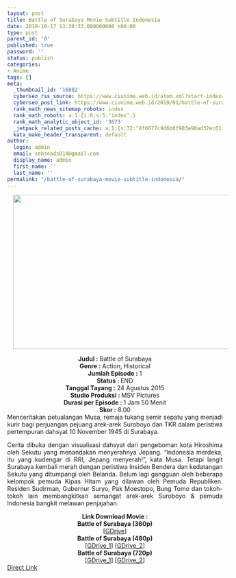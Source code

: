 ```yaml
---
layout: post
title: Battle of Surabaya Movie Subtitle Indonesia
date: 2019-10-17 13:30:33.000000000 +00:00
type: post
parent_id: '0'
published: true
password: ''
status: publish
categories:
- Anime
tags: []
meta:
  _thumbnail_id: '16882'
  cyberseo_rss_source: https://www.ciunime.web.id/atom.xml?start-index=2551&max-results=150
  cyberseo_post_link: https://www.ciunime.web.id/2019/01/battle-of-surabaya-movie-subtitle.html
  rank_math_news_sitemap_robots: index
  rank_math_robots: a:1:{i:0;s:5:"index";}
  rank_math_analytic_object_id: '3673'
  _jetpack_related_posts_cache: a:1:{s:32:"8f6677c9d6b0f903e98ad32ec61f8deb";a:2:{s:7:"expires";i:1652973952;s:7:"payload";a:3:{i:0;a:1:{s:2:"id";i:25977;}i:1;a:1:{s:2:"id";i:25983;}i:2;a:1:{s:2:"id";i:25979;}}}}
  kata_make_header_transparent: default
author:
  login: admin
  email: senseads014@gmail.com
  display_name: admin
  first_name: ''
  last_name: ''
permalink: "/battle-of-surabaya-movie-subtitle-indonesia/"
---
```

<div class="separator" style="clear: both; text-align: center;"><a href="https://4.bp.blogspot.com/--RtvgJY9na0/XEgmiygwXrI/AAAAAAAAH90/4ORMAAHeHlclOW7r1uJkz-FaxTSZ4U5oACLcBGAs/s1600/Battle%2Bof%2BSurabaya.jpg" imageanchor="1" style="margin-left: 1em; margin-right: 1em;"><img border="0" data-original-height="720" data-original-width="1280" height="360" src="{{ site.baseurl }}/assets/2019/10/Battle%2Bof%2BSurabaya.jpg" width="640" /></a></div>
<p>
<div style="text-align: center;"><b>Judul</b><b><b> </b>:</b> Battle of Surabaya</div>
<div style="text-align: center;"><b><b>Genre :</b></b> Action, Historical</div>
<div style="text-align: center;"><b>Jumlah Episode :</b> 1<br /><b>Status :&nbsp;</b>END<br /><b>Tanggal Tayang :</b> 24 Agustus 2015<br /><b>Studio Produksi : </b>MSV Pictures<br /><b>Durasi per Episode : </b>1 Jam 50 Menit</div>
<div style="text-align: center;"><b>Skor :</b> 8.00</div>
<div style="text-align: center;"></div>
<div style="text-align: justify;">Menceritakan petualangan Musa, remaja tukang semir sepatu yang menjadi kurir bagi perjuangan pejuang arek-arek Suroboyo dan TKR dalam peristiwa pertempuran dahsyat 10 November 1945 di Surabaya.</p>
<p>Cerita dibuka dengan visualisasi dahsyat dari pengeboman kota Hiroshima oleh Sekutu yang menandakan menyerahnya Jepang. “Indonesia merdeka, itu yang kudengar di RRI, Jepang menyerah!”, kata Musa. Tetapi langit Surabaya kembali merah dengan peristiwa Insiden Bendera dan kedatangan Sekutu yang ditumpangi oleh Belanda. Belum lagi gangguan oleh beberapa kelompok pemuda Kipas Hitam yang dilawan oleh Pemuda Republiken. Residen Sudirman, Gubernur Suryo, Pak Moestopo, Bung Tomo dan tokoh-tokoh lain membangkitkan semangat arek-arek Suroboyo &amp; pemuda Indonesia bangkit melawan penjajahan.</p></div>
<div style="text-align: justify;"></div>
<div style="text-align: justify;"></div>
<div style="text-align: center;"><b>Link Download Movie :</b></div>
<div style="text-align: center;">
<div style="text-align: center;"><b>Battle of Surabaya (360p)</b></div>
<div style="text-align: center;">
<div style="text-align: center;">[<a href="https://drive.google.com/uc?export=download&amp;id=1XQwBoBn8qQm1f9AjXsagbxMqwb6BjfBd" target="_blank" rel="noopener">GDrive</a>]</div>
<div style="text-align: center;">
<div style="text-align: center;"></div>
</div>
</div>
</div>
<div style="text-align: center;"><b>Battle of Surabaya (480p)</b><br />[<a href="https://drive.google.com/uc?id=1pGt2F4F9X4KqQH-uV2XCT4XgxIGaMzHq" target="_blank" rel="noopener">GDrive_1</a>] [<a href="https://drive.google.com/uc?export=download&amp;id=1gvWYK7CDJ4EpchYsgUv6_h9sjG19LMu5" target="_blank" rel="noopener">GDrive_2</a>]</div>
<div style="text-align: center;"><b>Battle of Surabaya (720p)</b><br />[<a href="https://drive.google.com/uc?id=1-pziOU7hhrQA5H-XMoI2ZeZ128IO7oUj" target="_blank" rel="noopener">GDrive_1</a>] [<a href="https://drive.google.com/uc?id=1YxA5uWo5o2v-vG0xIvlKq7fwcsJZI1pX" target="_blank" rel="noopener">GDrive_2</a>]</div>
<link rel="stylesheet" href="https://cdnjs.cloudflare.com/ajax/libs/font-awesome/4.7.0/css/font-awesome.min.css" />
<div class="divbtn"> <a href="https://handymansurrender.com/fihup8buzv?key=94550f7ce39444073321dde3b8782f97" class="btn"><i class="fa fa-download"></i> Direct Link</a> </div>
